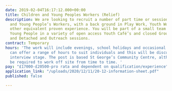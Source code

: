 ```yaml
---
date: 2019-02-04T16:17:12.000+00:00
title: Children and Young Peoples Workers (Relief)
description: We are looking to recruit a number of part time or sessional Children
  and Young People’s Workers, with a back ground in Play Work, Youth Work or with
  other equivalent proven experience. You will be part of a small team supporting
  Young People in a variety of open access Youth Café’s and closed Group Work Sessions
  and Detached and Outreach sessions.
contract: Temporary
hours: 'The work will include evenings, school holidays and occasional weekends. We
  can offer a range of hours to suit individuals and this will be discussed at the
  interview stage. The post is based St George’s Community Centre, although you will
  be required to work off site from time to time. '
pay: "£17000-£20500-pro rata and dependent on qualification/experience"
application_link: "/uploads/2020/12/11/20-12-information-sheet.pdf"
published: false

---
```

